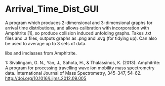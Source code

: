 # Arrival_Time_Dist_GUI
A program which produces 2-dimensional and 3-dimensional graphs for arrival time distributions, and allows calibration with incorporation with Amphitrite [1], so produce collision induced unfolding graphs. Takes .txt files and .a files, outputs graphs as .png and .svg (for tidying up). Can also be used to average up to 3 sets of data.

libs and imclasses from Amphitrite.


1: Sivalingam, G. N., Yan, J., Sahota, H., & Thalassinos, K. (2013). Amphitrite: A program for processing travelling wave ion mobility mass spectrometry data. International Journal of Mass Spectrometry, 345–347, 54–62. http://doi.org/10.1016/j.ijms.2012.09.005
